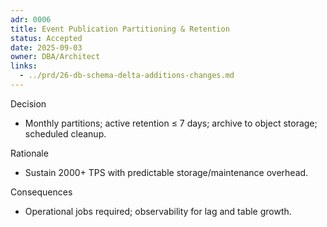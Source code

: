 ```yaml
---
adr: 0006
title: Event Publication Partitioning & Retention
status: Accepted
date: 2025-09-03
owner: DBA/Architect
links:
  - ../prd/26-db-schema-delta-additions-changes.md
---
```


Decision

- Monthly partitions; active retention ≤ 7 days; archive to object storage; scheduled cleanup.

Rationale

- Sustain 2000+ TPS with predictable storage/maintenance overhead.

Consequences

- Operational jobs required; observability for lag and table growth.
